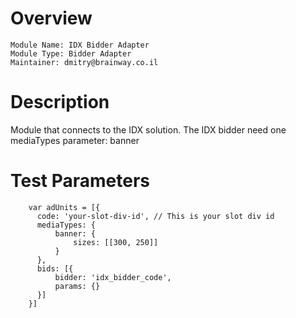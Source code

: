 # Overview

```
Module Name: IDX Bidder Adapter
Module Type: Bidder Adapter
Maintainer: dmitry@brainway.co.il
```

# Description

Module that connects to the IDX solution.
The IDX bidder need one mediaTypes parameter: banner

# Test Parameters
```
    var adUnits = [{
      code: 'your-slot-div-id', // This is your slot div id
      mediaTypes: {
          banner: {
              sizes: [[300, 250]]
          }
      },
      bids: [{
          bidder: 'idx_bidder_code',
          params: {}
      }]
    }]
```
